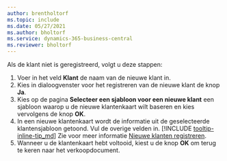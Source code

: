 ```yaml
---
author: brentholtorf
ms.topic: include
ms.date: 05/27/2021
ms.author: bholtorf
ms.service: dynamics-365-business-central
ms.reviewer: bholtorf
---
```


Als de klant niet is geregistreerd, volgt u deze stappen:

1. Voer in het veld **Klant** de naam van de nieuwe klant in.
2. Kies in dialoogvenster voor het registreren van de nieuwe klant de knop **Ja**.
3. Kies op de pagina **Selecteer een sjabloon voor een nieuwe klant** een sjabloon waarop u de nieuwe klantenkaart wilt baseren en kies vervolgens de knop **OK**.
4. In een nieuwe klantenkaart wordt de informatie uit de geselecteerde klantensjabloon getoond. Vul de overige velden in. [!INCLUDE [tooltip-inline-tip_md](tooltip-inline-tip_md.md)] Zie voor meer informatie [Nieuwe klanten registreren](../sales-how-register-new-customers.md).  
5. Wanneer u de klantenkaart hebt voltooid, kiest u de knop **OK** om terug te keren naar het verkoopdocument.
